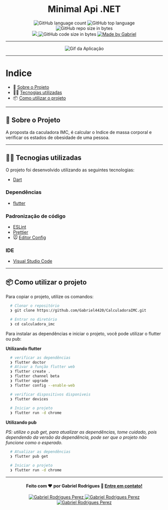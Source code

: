 ﻿<h1 align="center">
   Minimal Api .NET 
</h1>

<p align="center">
   <img alt="GitHub language count" src="https://img.shields.io/github/languages/count/Gabriel4420/CalculadoraIMC">

  <img alt="GitHub top language" src="https://img.shields.io/github/languages/top/Gabriel4420/CalculadoraIMC?logo=html">

  <img alt="GitHub repo size in bytes" src="https://img.shields.io/github/repo-size/Gabriel4420/CalculadoraIMC?color=green">

  <br>
  
  <a href="https://www.codacy.com/manual/Gabriel4420/CalculadoraIMC?utm_source=github.com&amp;utm_medium=referral&amp;utm_content=Gabriel4420/CalculadoraIMC&amp;utm_campaign=Badge_Grade">
    <img src="https://app.codacy.com/project/badge/Grade/6dd6b46abeb14e99935a2b9ac5c6ede2"/>
  </a>
  
  <img alt="GitHub code size in bytes" src="https://img.shields.io/github/last-commit/Gabriel4420/CalculadoraIMC">


  <a href="https://www.linkedin.com/in/gabriel-rodrigues-perez-2069b072/">
    <img alt="Made by Gabriel" src="https://img.shields.io/badge/made%20by-Gabriel-%2304D361">
  </a>
</p>

---

<p align="center">
  <img alt="Gif da Aplicação" src="assets/HomeApp.png" />
</p>

---

# Indice

- :rocket: [Sobre o Projeto](#rocket-sobre-o-projeto)
- 👨‍💻️ [Tecnogias utilizadas](#%EF%B8%8F-tecnogias-utilizadas)
- 📦️ [Como utilizar o projeto](#%EF%B8%8F-como-utilizar-o-projeto)
---

## :rocket: Sobre o Projeto

A proposta da caculadora IMC, é calcular o Indice de massa corporal e verificar os estados de obesidade de uma pessoa.

---

## 👨‍💻️ Tecnogias utilizadas

O projeto foi desenvolvido utilizando as seguintes tecnologias:

- [Dart](https://dart.dev/)


### Dependências

  - [flutter](https://flutter.dev)


### Padronização de código

  - [ESLint](https://eslint.org/)
  - [Prettier](https://prettier.io/)
  - :mouse: [Editor Config](https://editorconfig.org/)

### IDE

  - [Visual Studio Code](https://code.visualstudio.com/)

---

## 📦️ Como utilizar o projeto

Para copiar o projeto, utilize os comandos:

```bash
  # Clonar o repositório
  ❯ git clone https://github.com/Gabriel4420/CalculadoraIMC.git

  # Entrar no diretório
  ❯ cd calculadora_imc 
```
Para instalar as dependências e iniciar o projeto, você pode utilizar o flutter ou pub:

**Utilizando flutter**

```bash
  # verificar as dependências
  ❯ flutter doctor
  # Ativar a função flutter web
  ❯ flutter create .
  ❯ flutter channel beta
  ❯ flutter upgrade
  ❯ flutter config --enable-web

  # verificar dispositivos disponiveis
  ❯ flutter devices
 
  # Iniciar o projeto
  ❯ flutter run -d chrome
```

**Utilizando pub**

*PS: utilize o pub get, para atualizar as dependências, tome cuidado, pois dependendo da versão da dependência, pode ser que o projeto não funcione como o esperado.*

```bash
  # Atualizar as dependências
  ❯ flutter pub get

  # Iniciar o projeto
  ❯ flutter run -d chrome
```

---

<h4 align="center">
  Feito com ❤️ por Gabriel Rodrigues 👋️ <a href="mailto:gabriel_rodrigues_perez@hotmail.com">Entre em contato!</a>
</h4>

<p align="center">

  <a href="https://www.linkedin.com/in/gabriel-rodrigues-perez-2069b072/">
    <img alt="Gabriel Rodrigues Perez" src="https://img.shields.io/badge/LinkedIn-Gabriel_Rodrigues-0e76a8?style=flat&logoColor=white&logo=linkedin">
  </a>
  <a href="https://www.facebook.com/gabriel.rodrigues.perez">
    <img alt="Gabriel Rodrigues Perez" src="https://img.shields.io/badge/Facebook-Gabriel_Rodrigues-1778F2?style=flat&logoColor=white&logo=facebook">
  </a>
  <a href="https://www.instagram.com/gabriel_rodrigues_perez/">
    <img alt="Gabriel Rodrigues Perez" src="https://img.shields.io/badge/Instagram-@gabriel4420-833AB4?style=flat&logoColor=white&logo=instagram">
  </a>
  
  
</p>